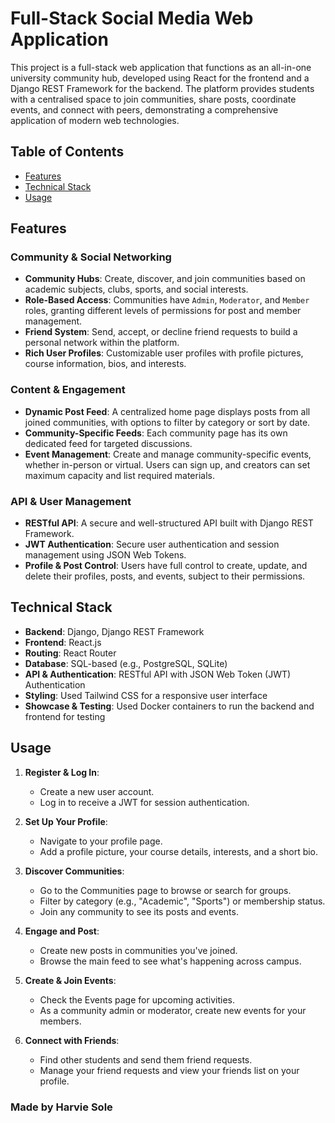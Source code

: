 # Full-Stack Social Media Web Application

This project is a full-stack web application that functions as an all-in-one university community hub, developed using React for the frontend and a Django REST Framework for the backend. The platform provides students with a centralised space to join communities, share posts, coordinate events, and connect with peers, demonstrating a comprehensive application of modern web technologies.

## Table of Contents
- [Features](#features)
- [Technical Stack](#technical-stack)
- [Usage](#usage)

## Features

### Community & Social Networking
- **Community Hubs**: Create, discover, and join communities based on academic subjects, clubs, sports, and social interests.
- **Role-Based Access**: Communities have `Admin`, `Moderator`, and `Member` roles, granting different levels of permissions for post and member management.
- **Friend System**: Send, accept, or decline friend requests to build a personal network within the platform.
- **Rich User Profiles**: Customizable user profiles with profile pictures, course information, bios, and interests.

### Content & Engagement
- **Dynamic Post Feed**: A centralized home page displays posts from all joined communities, with options to filter by category or sort by date.
- **Community-Specific Feeds**: Each community page has its own dedicated feed for targeted discussions.
- **Event Management**: Create and manage community-specific events, whether in-person or virtual. Users can sign up, and creators can set maximum capacity and list required materials.

### API & User Management
- **RESTful API**: A secure and well-structured API built with Django REST Framework.
- **JWT Authentication**: Secure user authentication and session management using JSON Web Tokens.
- **Profile & Post Control**: Users have full control to create, update, and delete their profiles, posts, and events, subject to their permissions.

## Technical Stack

- **Backend**: Django, Django REST Framework
- **Frontend**: React.js
- **Routing**: React Router
- **Database**: SQL-based (e.g., PostgreSQL, SQLite)
- **API & Authentication**: RESTful API with JSON Web Token (JWT) Authentication
- **Styling**: Used Tailwind CSS for a responsive user interface
- **Showcase & Testing**: Used Docker containers to run the backend and frontend for testing

## Usage

1.  **Register & Log In**:
    - Create a new user account.
    - Log in to receive a JWT for session authentication.

2.  **Set Up Your Profile**:
    - Navigate to your profile page.
    - Add a profile picture, your course details, interests, and a short bio.

3.  **Discover Communities**:
    - Go to the Communities page to browse or search for groups.
    - Filter by category (e.g., "Academic", "Sports") or membership status.
    - Join any community to see its posts and events.

4.  **Engage and Post**:
    - Create new posts in communities you've joined.
    - Browse the main feed to see what's happening across campus.

5.  **Create & Join Events**:
    - Check the Events page for upcoming activities.
    - As a community admin or moderator, create new events for your members.

6.  **Connect with Friends**:
    - Find other students and send them friend requests.
    - Manage your friend requests and view your friends list on your profile.

### Made by Harvie Sole
